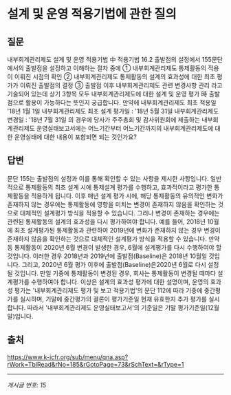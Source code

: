 # 설계 및 운영 적용기법에 관한 질의

## 질문
내부회계관리제도 설계 및 운영 적용기법 中
적용기법 16.2 출발점의 설정에서
155문단에서의 출발점을 설정하고 이해하는 절차 중에
① 내부회계관리제도 통제활동의 적용이 이뤄진 시점의 확인
② 내부회계관리제도 통제활동의 설계의 효과성에 대한 최초 평가가 이뤄진 출발점의 결정
③ 출발점 이후 내부회계관리제도 관련 변경사항 관리
라고 기술되어 있는데 상기 3항목 모두 내부회계관리제도에 대한 설계 및 운영 평가 時 출발점으로 활용이 가능하다는 뜻인지 궁급합니다.
만약에
내부회계관리제도 최초 적용일 '18년 1월 1일
내부회계관리제도 최초 설계 평가일 : '18년 5월 31일
내부회계관리제도 변경일 : '18년 7월 31일
의 경우에
당사가 주주총회 및 감사위원회에 제출하는 내부회계관리제도 운영실태보고서에는
어느기간부터 어느기간까지의 내부회계관리제도에 대한 운영실태에 대한 내용이 포함되면 되는 것인가요?

## 답변
문단 155는 출발점의 설정과 이를 통해 확인할 수 있는 사항을 제시한 사항입니다.
일반적으로 통제활동의 최초 설계 시에 통제설계 평가를 수행하고, 효과적이라고 평가한 통제활동을 적용하게 됩니다. 이후 매년 설계 평가 시에, 해당 통제활동의 유의적인 변화가 존재하지 않는 경우에는 통제활동에 영향을 미치는 변경이 존재하지 않음을 확인하는 것으로 대체적인 설계평가 방식을 적용할 수 있습니다. 그러나 변경이 존재하는 경우에는 관련된 통제활동의 설계의 효과성을 다시 평가하여야 합니다.
예를 들어, 2018년 10월에 최초 설계평가된 통제활동과 관련하여 2019년에 변화가 존재하지 않는 경우 변경이 존재하지 않음을 확인하는 것으로 대체적인 설계평가 방식을 적용할 수 있습니다. 만약 동 통제활동이 2020년 6월 변경이 발생한 경우, 6월에 설계평가를 다시 수행하여야 할 것입니다. 이러한 경우 2018년과 2019년에 출발점(Baseline)은 2018년 10월일 것입니다. 그리고, 2020년 6월 평가 이후에 출발점(Baseline)은2020년 6월로 다시 설정될 것입니다.
만일 기중에 통제활동이 변경된 경우, 회사는 통제활동이 변경될 때마다 설계평가를 수행하여야 합니다.
이상은 설계의 효과성 평가에 대한 설명이며, 운영의 효과성 평가는 '내부회계관리제도 평가 및 보고 적용기법'의 문단 112에 따라 기중에 중간평가를 실시하며, 기말에 중간평가의 결론이 평가기준일 현재 유효한지 추가 평가를 실시합니다.
따라서 '내부회계관리제도 운영실태보고서'의 기준일은 기말 평가기준일(12월 말)입니다.

## 출처
https://www.k-icfr.org/sub/menu/qna.asp?rWork=TblRead&rNo=185&rGotoPage=73&rSchText=&rType=1

---
*게시글 번호: 15*
